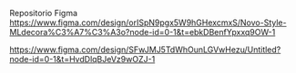 Repositorio Figma https://www.figma.com/design/orISpN9pgx5W9hGHexcmxS/Novo-Style-MLdecora%C3%A7%C3%A3o?node-id=0-1&t=ebkDBenfYpxxq9OW-1


https://www.figma.com/design/SFwJMJ5TdWhOunLGVwHezu/Untitled?node-id=0-1&t=HvdDlqBJeVz9wOZJ-1
